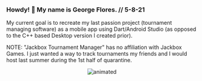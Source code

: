 
### Howdy! 🤠 My name is George Flores. // 5-8-21

My current goal is to recreate my last passion project (tournament managing software) as a mobile app using Dart/Android Studio (as opposed to the C++ based Desktop version I created prior).

NOTE: "Jackbox Tournament Manager" has no affiliation with Jackbox Games. I just wanted a way to track tournaments my friends and I would host last summer during the 1st half of quarantine.

<p align="center">
   <img src="https://user-images.githubusercontent.com/34392518/117534117-f2ec4580-afa4-11eb-807c-27548b5d505b.gif" alt="animated" />
</p>


<!--
**GFlores17/GFlores17** is a ✨ _special_ ✨ repository because its `README.md` (this file) appears on your GitHub profile.

Here are some ideas to get you started:

- 🔭 I’m currently working on ...
- 🌱 I’m currently learning ...
- 👯 I’m looking to collaborate on ...
- 🤔 I’m looking for help with ...
- 💬 Ask me about ...
- 📫 How to reach me: ...
- 😄 Pronouns: ...
- ⚡ Fun fact: ...
-->
